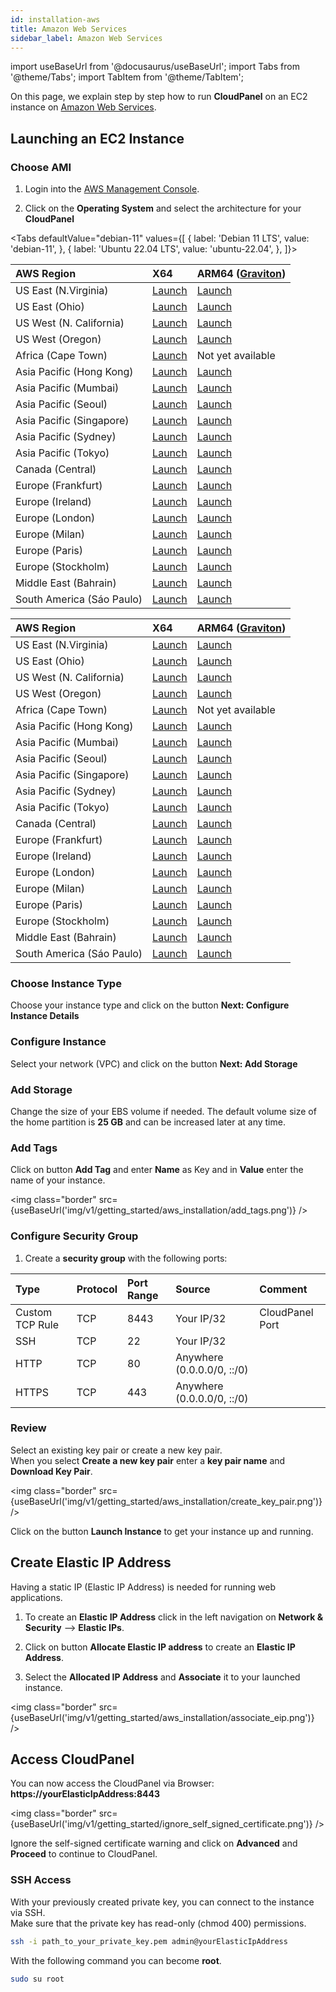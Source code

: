 ```yaml
---
id: installation-aws
title: Amazon Web Services
sidebar_label: Amazon Web Services
---
```


import useBaseUrl from '@docusaurus/useBaseUrl';
import Tabs from '@theme/Tabs';
import TabItem from '@theme/TabItem';

On this page, we explain step by step how to run **CloudPanel** on an EC2 instance on [Amazon Web Services](https://aws.amazon.com/).

## Launching an EC2 Instance

### Choose AMI

1) Login into the [AWS Management Console](https://console.aws.amazon.com/ec2/). <br />

2) Click on the **Operating System** and select the architecture for your **CloudPanel**

<Tabs
defaultValue="debian-11"
values={[
{ label: 'Debian 11 LTS', value: 'debian-11', },
{ label: 'Ubuntu 22.04 LTS', value: 'ubuntu-22.04', },
]}>
<TabItem value="debian-11">

| AWS Region | X64 | ARM64 ([Graviton](https://aws.amazon.com/ec2/graviton/)) |
| :---  | :--- | :--- |
| US East (N.Virginia)      | [Launch](https://ami-launcher.clp.io/?region=us-east-1&arch=x86_64&version=1.0.7) | [Launch](https://ami-launcher.clp.io/?region=us-east-1&arch=arm64&version=1.0.7) |
| US East (Ohio)            | [Launch](https://ami-launcher.clp.io/?region=us-east-2&arch=x86_64&version=1.0.7) | [Launch](https://ami-launcher.clp.io/?region=us-east-2&arch=arm64&version=1.0.7) |
| US West (N. California)   | [Launch](https://ami-launcher.clp.io/?region=us-west-1&arch=x86_64&version=1.0.7) | [Launch](https://ami-launcher.clp.io/?region=us-west-1&arch=arm64&version=1.0.7) |
| US West (Oregon)          | [Launch](https://ami-launcher.clp.io/?region=us-west-2&arch=x86_64&version=1.0.7) | [Launch](https://ami-launcher.clp.io/?region=us-west-2&arch=arm64&version=1.0.7) |
| Africa (Cape Town)        | [Launch](https://ami-launcher.clp.io/?region=af-south-1&arch=x86_64&version=1.0.7) | Not yet available |
| Asia Pacific (Hong Kong)  | [Launch](https://ami-launcher.clp.io/?region=ap-east-1&arch=x86_64&version=1.0.7) | [Launch](https://ami-launcher.clp.io/?region=ap-east-1&arch=arm64&version=1.0.7) |
| Asia Pacific (Mumbai)     | [Launch](https://ami-launcher.clp.io/?region=ap-south-1&arch=x86_64&version=1.0.7) | [Launch](https://ami-launcher.clp.io/?region=ap-south-1&arch=arm64&version=1.0.7) |
| Asia Pacific (Seoul)      | [Launch](https://ami-launcher.clp.io/?region=ap-northeast-1&arch=x86_64&version=1.0.7) | [Launch](https://ami-launcher.clp.io/?region=ap-northeast-1&arch=arm64&version=1.0.7) |
| Asia Pacific (Singapore)  | [Launch](https://ami-launcher.clp.io/?region=ap-southeast-1&arch=x86_64&version=1.0.7) | [Launch](https://ami-launcher.clp.io/?region=ap-southeast-1&arch=arm64&version=1.0.7) |
| Asia Pacific (Sydney)     | [Launch](https://ami-launcher.clp.io/?region=ap-southeast-2&arch=x86_64&version=1.0.7) | [Launch](https://ami-launcher.clp.io/?region=ap-southeast-2&arch=arm64&version=1.0.7) |
| Asia Pacific (Tokyo)      | [Launch](https://ami-launcher.clp.io/?region=ap-northeast-1&arch=x86_64&version=1.0.7) | [Launch](https://ami-launcher.clp.io/?region=ap-northeast-1&arch=arm64&version=1.0.7) |
| Canada (Central)          | [Launch](https://ami-launcher.clp.io/?region=ca-central-1&arch=x86_64&version=1.0.7) | [Launch](https://ami-launcher.clp.io/?region=ca-central-1&arch=arm64&version=1.0.7) |
| Europe (Frankfurt)        | [Launch](https://ami-launcher.clp.io/?region=eu-central-1&arch=x86_64&version=1.0.7) | [Launch](https://ami-launcher.clp.io/?region=eu-central-1&arch=arm64&version=1.0.7) |
| Europe (Ireland)          | [Launch](https://ami-launcher.clp.io/?region=eu-west-1&arch=x86_64&version=1.0.7) | [Launch](https://ami-launcher.clp.io/?region=eu-west-1&arch=arm64&version=1.0.7) |
| Europe (London)           | [Launch](https://ami-launcher.clp.io/?region=eu-west-2&arch=x86_64&version=1.0.7) | [Launch](https://ami-launcher.clp.io/?region=eu-west-2&arch=arm64&version=1.0.7) |
| Europe (Milan)            | [Launch](https://ami-launcher.clp.io/?region=eu-south-1&arch=x86_64&version=1.0.7) | [Launch](https://ami-launcher.clp.io/?region=eu-south-1&arch=arm64&version=1.0.7) |
| Europe (Paris)            | [Launch](https://ami-launcher.clp.io/?region=eu-west-3&arch=x86_64&version=1.0.7) | [Launch](https://ami-launcher.clp.io/?region=eu-west-3&arch=arm64&version=1.0.7) |
| Europe (Stockholm)        | [Launch](https://ami-launcher.clp.io/?region=eu-north-1&arch=x86_64&version=1.0.7) | [Launch](https://ami-launcher.clp.io/?region=eu-north-1&arch=arm64&version=1.0.7) |
| Middle East (Bahrain)     | [Launch](https://ami-launcher.clp.io/?region=me-south-1&arch=x86_64&version=1.0.7) | [Launch](https://ami-launcher.clp.io/?region=me-south-1&arch=arm64&version=1.0.7) |
| South America (Sáo Paulo) | [Launch](https://ami-launcher.clp.io/?region=sa-east-1&arch=x86_64&version=1.0.7) | [Launch](https://ami-launcher.clp.io/?region=sa-east-1&arch=arm64&version=1.0.7) |

</TabItem>
<TabItem value="ubuntu-22.04">

| AWS Region | X64 | ARM64 ([Graviton](https://aws.amazon.com/ec2/graviton/)) |
| :---  | :--- | :--- |
| US East (N.Virginia)      | [Launch](https://ami-launcher.clp.io/?region=us-east-1&arch=x86_64&version=1.0.7) | [Launch](https://ami-launcher.clp.io/?region=us-east-1&arch=arm64&version=1.0.7) |
| US East (Ohio)            | [Launch](https://ami-launcher.clp.io/?region=us-east-2&arch=x86_64&version=1.0.7) | [Launch](https://ami-launcher.clp.io/?region=us-east-2&arch=arm64&version=1.0.7) |
| US West (N. California)   | [Launch](https://ami-launcher.clp.io/?region=us-west-1&arch=x86_64&version=1.0.7) | [Launch](https://ami-launcher.clp.io/?region=us-west-1&arch=arm64&version=1.0.7) |
| US West (Oregon)          | [Launch](https://ami-launcher.clp.io/?region=us-west-2&arch=x86_64&version=1.0.7) | [Launch](https://ami-launcher.clp.io/?region=us-west-2&arch=arm64&version=1.0.7) |
| Africa (Cape Town)        | [Launch](https://ami-launcher.clp.io/?region=af-south-1&arch=x86_64&version=1.0.7) | Not yet available |
| Asia Pacific (Hong Kong)  | [Launch](https://ami-launcher.clp.io/?region=ap-east-1&arch=x86_64&version=1.0.7) | [Launch](https://ami-launcher.clp.io/?region=ap-east-1&arch=arm64&version=1.0.7) |
| Asia Pacific (Mumbai)     | [Launch](https://ami-launcher.clp.io/?region=ap-south-1&arch=x86_64&version=1.0.7) | [Launch](https://ami-launcher.clp.io/?region=ap-south-1&arch=arm64&version=1.0.7) |
| Asia Pacific (Seoul)      | [Launch](https://ami-launcher.clp.io/?region=ap-northeast-1&arch=x86_64&version=1.0.7) | [Launch](https://ami-launcher.clp.io/?region=ap-northeast-1&arch=arm64&version=1.0.7) |
| Asia Pacific (Singapore)  | [Launch](https://ami-launcher.clp.io/?region=ap-southeast-1&arch=x86_64&version=1.0.7) | [Launch](https://ami-launcher.clp.io/?region=ap-southeast-1&arch=arm64&version=1.0.7) |
| Asia Pacific (Sydney)     | [Launch](https://ami-launcher.clp.io/?region=ap-southeast-2&arch=x86_64&version=1.0.7) | [Launch](https://ami-launcher.clp.io/?region=ap-southeast-2&arch=arm64&version=1.0.7) |
| Asia Pacific (Tokyo)      | [Launch](https://ami-launcher.clp.io/?region=ap-northeast-1&arch=x86_64&version=1.0.7) | [Launch](https://ami-launcher.clp.io/?region=ap-northeast-1&arch=arm64&version=1.0.7) |
| Canada (Central)          | [Launch](https://ami-launcher.clp.io/?region=ca-central-1&arch=x86_64&version=1.0.7) | [Launch](https://ami-launcher.clp.io/?region=ca-central-1&arch=arm64&version=1.0.7) |
| Europe (Frankfurt)        | [Launch](https://ami-launcher.clp.io/?region=eu-central-1&arch=x86_64&version=1.0.7) | [Launch](https://ami-launcher.clp.io/?region=eu-central-1&arch=arm64&version=1.0.7) |
| Europe (Ireland)          | [Launch](https://ami-launcher.clp.io/?region=eu-west-1&arch=x86_64&version=1.0.7) | [Launch](https://ami-launcher.clp.io/?region=eu-west-1&arch=arm64&version=1.0.7) |
| Europe (London)           | [Launch](https://ami-launcher.clp.io/?region=eu-west-2&arch=x86_64&version=1.0.7) | [Launch](https://ami-launcher.clp.io/?region=eu-west-2&arch=arm64&version=1.0.7) |
| Europe (Milan)            | [Launch](https://ami-launcher.clp.io/?region=eu-south-1&arch=x86_64&version=1.0.7) | [Launch](https://ami-launcher.clp.io/?region=eu-south-1&arch=arm64&version=1.0.7) |
| Europe (Paris)            | [Launch](https://ami-launcher.clp.io/?region=eu-west-3&arch=x86_64&version=1.0.7) | [Launch](https://ami-launcher.clp.io/?region=eu-west-3&arch=arm64&version=1.0.7) |
| Europe (Stockholm)        | [Launch](https://ami-launcher.clp.io/?region=eu-north-1&arch=x86_64&version=1.0.7) | [Launch](https://ami-launcher.clp.io/?region=eu-north-1&arch=arm64&version=1.0.7) |
| Middle East (Bahrain)     | [Launch](https://ami-launcher.clp.io/?region=me-south-1&arch=x86_64&version=1.0.7) | [Launch](https://ami-launcher.clp.io/?region=me-south-1&arch=arm64&version=1.0.7) |
| South America (Sáo Paulo) | [Launch](https://ami-launcher.clp.io/?region=sa-east-1&arch=x86_64&version=1.0.7) | [Launch](https://ami-launcher.clp.io/?region=sa-east-1&arch=arm64&version=1.0.7) |

</TabItem>
</Tabs>

### Choose Instance Type

Choose your instance type and click on the button **Next: Configure Instance Details** 

### Configure Instance

Select your network (VPC) and click on the button **Next: Add Storage**

### Add Storage

Change the size of your EBS volume if needed. The default volume size of the home partition is **25 GB** and can be increased later at any time.

### Add Tags

Click on button **Add Tag** and enter **Name** as Key and in **Value** enter the name of your instance.

<img class="border" src={useBaseUrl('img/v1/getting_started/aws_installation/add_tags.png')} />

### Configure Security Group

1) Create a **security group** with the following ports:

| Type | Protocol | Port Range  | Source  | Comment         |
| :--- | :---     | :---        |  :---   | :---            |
| Custom TCP Rule | TCP | 8443 | Your IP/32 | CloudPanel Port  |
| SSH             | TCP | 22   | Your IP/32 |                  |
| HTTP            | TCP | 80   | Anywhere (0.0.0.0/0, ::/0) ||
| HTTPS           | TCP | 443  | Anywhere (0.0.0.0/0, ::/0) ||

### Review

Select an existing key pair or create a new key pair. <br />
When you select **Create a new key pair** enter a **key pair name** and **Download Key Pair**.

<img class="border" src={useBaseUrl('img/v1/getting_started/aws_installation/create_key_pair.png')} />

Click on the button **Launch Instance** to get your instance up and running.

## Create Elastic IP Address

Having a static IP (Elastic IP Address) is needed for running web applications. <br />

1) To create an **Elastic IP Address** click in the left navigation on **Network & Security** --> **Elastic IPs**.

2) Click on button **Allocate Elastic IP address** to create an **Elastic IP Address**.

3) Select the **Allocated IP Address** and **Associate** it to your launched instance.

<img class="border" src={useBaseUrl('img/v1/getting_started/aws_installation/associate_eip.png')} />

## Access CloudPanel

You can now access the CloudPanel via Browser: **https://yourElasticIpAddress:8443**

<img class="border" src={useBaseUrl('img/v1/getting_started/ignore_self_signed_certificate.png')} />

Ignore the self-signed certificate warning and click on **Advanced** and **Proceed** to continue to CloudPanel.

### SSH Access

With your previously created private key, you can connect to the instance via SSH. <br />
Make sure that the private key has read-only (chmod 400) permissions.

```bash
ssh -i path_to_your_private_key.pem admin@yourElasticIpAddress
```

With the following command you can become **root**.

```bash
sudo su root
```